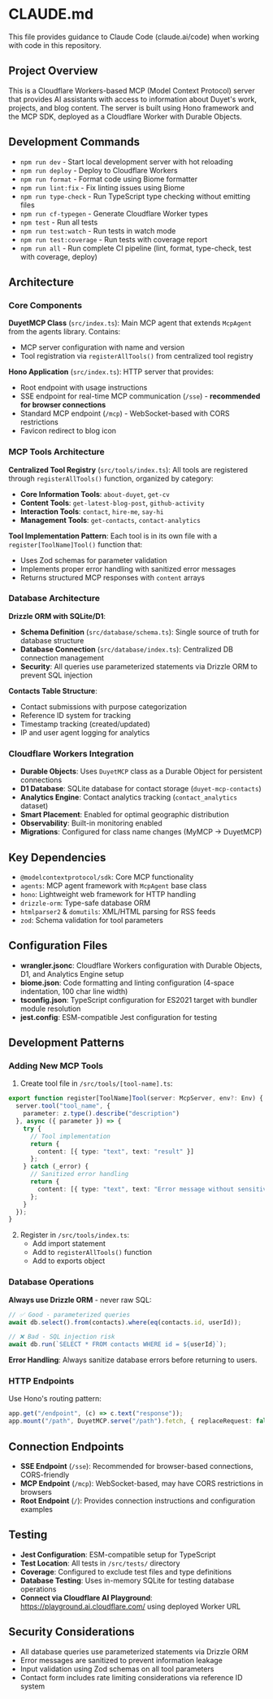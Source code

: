 # CLAUDE.md

This file provides guidance to Claude Code (claude.ai/code) when working with code in this repository.

## Project Overview

This is a Cloudflare Workers-based MCP (Model Context Protocol) server that provides AI assistants with access to information about Duyet's work, projects, and blog content. The server is built using Hono framework and the MCP SDK, deployed as a Cloudflare Worker with Durable Objects.

## Development Commands

- `npm run dev` - Start local development server with hot reloading
- `npm run deploy` - Deploy to Cloudflare Workers
- `npm run format` - Format code using Biome formatter
- `npm run lint:fix` - Fix linting issues using Biome
- `npm run type-check` - Run TypeScript type checking without emitting files
- `npm run cf-typegen` - Generate Cloudflare Worker types
- `npm test` - Run all tests
- `npm run test:watch` - Run tests in watch mode
- `npm run test:coverage` - Run tests with coverage report
- `npm run all` - Run complete CI pipeline (lint, format, type-check, test with coverage, deploy)

## Architecture

### Core Components

**DuyetMCP Class** (`src/index.ts`): Main MCP agent that extends `McpAgent` from the agents library. Contains:
- MCP server configuration with name and version
- Tool registration via `registerAllTools()` from centralized tool registry

**Hono Application** (`src/index.ts`): HTTP server that provides:
- Root endpoint with usage instructions
- SSE endpoint for real-time MCP communication (`/sse`) - **recommended for browser connections**
- Standard MCP endpoint (`/mcp`) - WebSocket-based with CORS restrictions
- Favicon redirect to blog icon

### MCP Tools Architecture

**Centralized Tool Registry** (`src/tools/index.ts`): All tools are registered through `registerAllTools()` function, organized by category:
- **Core Information Tools**: `about-duyet`, `get-cv`
- **Content Tools**: `get-latest-blog-post`, `github-activity`
- **Interaction Tools**: `contact`, `hire-me`, `say-hi`
- **Management Tools**: `get-contacts`, `contact-analytics`

**Tool Implementation Pattern**: Each tool is in its own file with a `register[ToolName]Tool()` function that:
- Uses Zod schemas for parameter validation
- Implements proper error handling with sanitized error messages
- Returns structured MCP responses with `content` arrays

### Database Architecture

**Drizzle ORM with SQLite/D1**: 
- **Schema Definition** (`src/database/schema.ts`): Single source of truth for database structure
- **Database Connection** (`src/database/index.ts`): Centralized DB connection management
- **Security**: All queries use parameterized statements via Drizzle ORM to prevent SQL injection

**Contacts Table Structure**:
- Contact submissions with purpose categorization
- Reference ID system for tracking
- Timestamp tracking (created/updated)
- IP and user agent logging for analytics

### Cloudflare Workers Integration

- **Durable Objects**: Uses `DuyetMCP` class as a Durable Object for persistent connections
- **D1 Database**: SQLite database for contact storage (`duyet-mcp-contacts`)
- **Analytics Engine**: Contact analytics tracking (`contact_analytics` dataset)
- **Smart Placement**: Enabled for optimal geographic distribution
- **Observability**: Built-in monitoring enabled
- **Migrations**: Configured for class name changes (MyMCP → DuyetMCP)

## Key Dependencies

- `@modelcontextprotocol/sdk`: Core MCP functionality
- `agents`: MCP agent framework with `McpAgent` base class
- `hono`: Lightweight web framework for HTTP handling
- `drizzle-orm`: Type-safe database ORM
- `htmlparser2` & `domutils`: XML/HTML parsing for RSS feeds
- `zod`: Schema validation for tool parameters

## Configuration Files

- **wrangler.jsonc**: Cloudflare Workers configuration with Durable Objects, D1, and Analytics Engine setup
- **biome.json**: Code formatting and linting configuration (4-space indentation, 100 char line width)
- **tsconfig.json**: TypeScript configuration for ES2021 target with bundler module resolution
- **jest.config**: ESM-compatible Jest configuration for testing

## Development Patterns

### Adding New MCP Tools

1. Create tool file in `/src/tools/[tool-name].ts`:
```typescript
export function register[ToolName]Tool(server: McpServer, env?: Env) {
  server.tool("tool_name", {
    parameter: z.type().describe("description")
  }, async ({ parameter }) => {
    try {
      // Tool implementation
      return {
        content: [{ type: "text", text: "result" }]
      };
    } catch (_error) {
      // Sanitized error handling
      return {
        content: [{ type: "text", text: "Error message without sensitive details" }]
      };
    }
  });
}
```

2. Register in `/src/tools/index.ts`:
   - Add import statement
   - Add to `registerAllTools()` function
   - Add to exports object

### Database Operations

**Always use Drizzle ORM** - never raw SQL:
```typescript
// ✅ Good - parameterized queries
await db.select().from(contacts).where(eq(contacts.id, userId));

// ❌ Bad - SQL injection risk
await db.run(`SELECT * FROM contacts WHERE id = ${userId}`);
```

**Error Handling**: Always sanitize database errors before returning to users.

### HTTP Endpoints

Use Hono's routing pattern:
```typescript
app.get("/endpoint", (c) => c.text("response"));
app.mount("/path", DuyetMCP.serve("/path").fetch, { replaceRequest: false });
```

## Connection Endpoints

- **SSE Endpoint** (`/sse`): Recommended for browser-based connections, CORS-friendly
- **MCP Endpoint** (`/mcp`): WebSocket-based, may have CORS restrictions in browsers
- **Root Endpoint** (`/`): Provides connection instructions and configuration examples

## Testing

- **Jest Configuration**: ESM-compatible setup for TypeScript
- **Test Location**: All tests in `/src/tests/` directory
- **Coverage**: Configured to exclude test files and type definitions
- **Database Testing**: Uses in-memory SQLite for testing database operations
- **Connect via Cloudflare AI Playground**: https://playground.ai.cloudflare.com/ using deployed Worker URL

## Security Considerations

- All database queries use parameterized statements via Drizzle ORM
- Error messages are sanitized to prevent information leakage
- Input validation using Zod schemas on all tool parameters
- Contact form includes rate limiting considerations via reference ID system